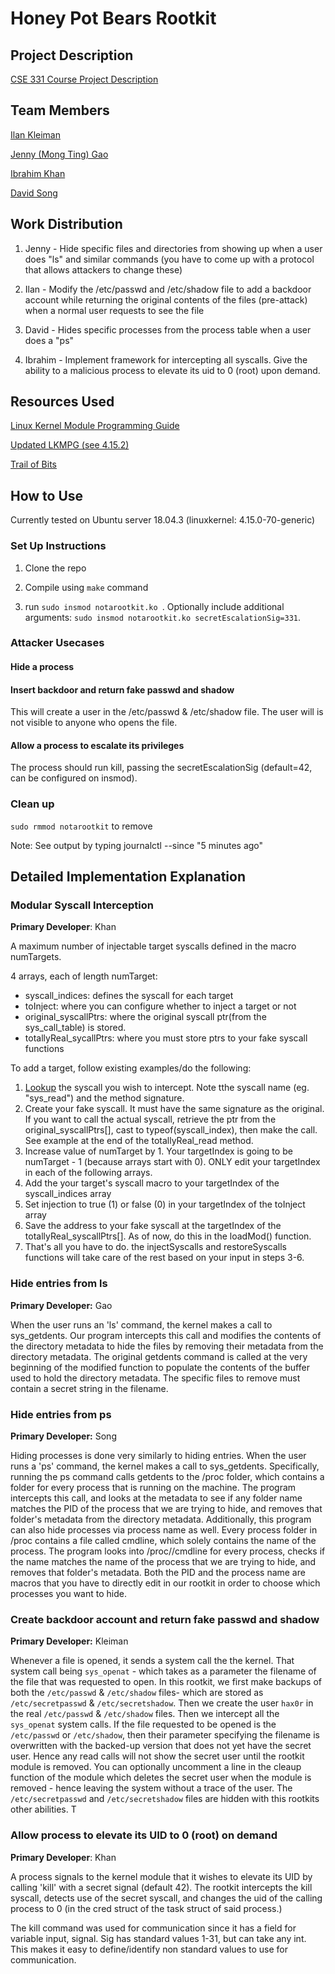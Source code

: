 # Honey Pot Bears Rootkit

## Project Description

[CSE 331 Course Project Description](https://www.securitee.org/teaching/cse331/projects/project1.html)

## Team Members

[Ilan Kleiman](https://github.com/shortland)

[Jenny (Mong Ting) Gao](https://github.com/chibiskye)

[Ibrahim Khan](https://github.com/khan-ibrahim)

[David Song](https://github.com/songdavid98)

## Work Distribution

1. Jenny - Hide specific files and directories from showing up when a user does "ls" and similar commands (you have to come up with a protocol that allows attackers to change these)

2. Ilan - Modify the /etc/passwd and /etc/shadow file to add a backdoor account while returning the original contents of the files (pre-attack) when a normal user requests to see the file

3. David - Hides specific processes from the process table when a user does a "ps"

4. Ibrahim - Implement framework for intercepting all syscalls. Give the ability to a malicious process to elevate its uid to 0 (root) upon demand.

## Resources Used
[Linux Kernel Module Programming Guide](https://www.tldp.org/LDP/lkmpg/2.6/html/x121.html)

[Updated LKMPG (see 4.15.2)](https://gitlab.com/bashrc2/LKMPG)

[Trail of Bits](https://blog.trailofbits.com/2019/01/17/how-to-write-a-rootkit-without-really-trying/)

## How to Use

Currently tested on Ubuntu server 18.04.3 (linuxkernel: 4.15.0-70-generic)

### Set Up Instructions

1. Clone the repo

2. Compile using `make` command

3. run `sudo insmod notarootkit.ko `. Optionally include additional arguments: `sudo insmod notarootkit.ko secretEscalationSig=331`.

### Attacker Usecases

#### Hide a process

<TODO>

#### Insert backdoor and return fake passwd and shadow

This will create a user in the /etc/passwd & /etc/shadow file. The user will is not visible to anyone who opens the file.

#### Allow a process to escalate its privileges

The process should run kill, passing the secretEscalationSig (default=42, can be configured on insmod).

### Clean up

`sudo rmmod notarootkit` to remove

Note: See output by typing journalctl --since "5 minutes ago"

## Detailed Implementation Explanation

### Modular Syscall Interception

**Primary Developer**: Khan

A maximum number of injectable target syscalls defined in the macro numTargets.

4 arrays, each of length numTarget:

* syscall_indices: defines the syscall for each target
* toInject: where you can configure whether to inject a target or not
* original_syscallPtrs: where the original syscall ptr(from the sys_call_table) is stored.
* totallyReal_sycallPtrs: where you must store ptrs to your fake syscall functions

To add a target, follow existing examples/do the following:

1. [Lookup](https://syscalls.kernelgrok.com) the syscall you wish to intercept. Note tthe syscall name (eg. "sys_read") and the method signature.
2. Create your fake syscall. It must have the same signature as the original. If you want to call the actual syscall, retrieve the ptr from the original_syscallPtrs[], cast to typeof(syscall_index), then make the call. See example at the end of the totallyReal_read method.
3. Increase value of numTarget by 1. Your targetIndex is going to be numTarget - 1 (because arrays start with 0). ONLY edit your targetIndex in each of the following arrays.
4. Add the your target's syscall macro to your targetIndex of the syscall_indices array
5. Set injection to true (1) or false (0) in your targetIndex of the toInject array
6. Save the address to your fake syscall at the targetIndex of the totallyReal_syscallPtrs[]. As of now, do this in the loadMod() function.
7. That's all you have to do. the injectSyscalls and restoreSyscalls functions will take care of the rest based on your input in steps 3-6.

### Hide entries from ls

**Primary Developer:** Gao

When the user runs an 'ls' command, the kernel makes a call to sys_getdents. Our program intercepts this call and modifies the contents of the directory metadata to hide the files by removing their metadata from the directory metadata. The original getdents command is called at the very beginning of the modified function to populate the contents of the buffer used to hold the directory metadata. The specific files to remove must contain a secret string in the filename. 

### Hide entries from ps

**Primary Developer:** Song

Hiding processes is done very similarly to hiding entries. When the user runs a 'ps' command, the kernel makes a call to sys_getdents. Specifically, running the ps command calls getdents to the /proc folder, which contains a folder for every process that is running on the machine. The program intercepts this call, and looks at the metadata to see if any folder name matches the PID of the process that we are trying to hide, and removes that folder's metadata from the directory metadata. Additionally, this program can also hide processes via process name as well. Every process folder in /proc contains a file called cmdline, which solely contains the name of the process. The program looks into /proc/<PID>/cmdline for every process, checks if the name matches the name of the process that we are trying to hide, and removes that folder's metadata. Both the PID and the process name are macros that you have to directly edit in our rootkit in order to choose which processes you want to hide.

### Create backdoor account and return fake passwd and shadow 

**Primary Developer:** Kleiman

Whenever a file is opened, it sends a system call the the kernel. That system call being `sys_openat` - which takes as a parameter the filename of the file that was requested to open. In this rootkit, we first make backups of both the `/etc/passwd` & `/etc/shadow` files- which are stored as `/etc/secretpasswd` & `/etc/secretshadow`. Then we create the user `hax0r` in the real `/etc/passwd` & `/etc/shadow` files. Then we intercept all the `sys_openat` system calls. If the file requested to be opened is the `/etc/passwd` or `/etc/shadow`, then their parameter specifying the filename is overwritten with the backed-up version that does not yet have the secret user. Hence any read calls will not show the secret user until the rootkit module is removed. You can optionally uncomment a line in the cleaup function of the module which deletes the secret user when the module is removed - hence leaving the system without a trace of the user. The `/etc/secretpasswd` and `/etc/secretshadow` files are hidden with this rootkits other abilities. T

### Allow process to elevate its UID to 0 (root) on demand

**Primary Developer**: Khan

A process signals to the kernel module that it wishes to elevate its UID by calling 'kill' with a secret signal (default 42). The rootkit intercepts the kill syscall, detects use of the secret syscall, and changes the uid of the calling process to 0 (in the cred struct of the task struct of said process.)

The kill command was used for communication since it has a field for variable input, signal. Sig has standard values 1-31, but can take any int. This makes it easy to define/identify non standard values to use for communication.
